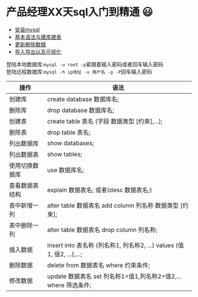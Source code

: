 # 产品经理XX天sql入门到精通  :smiley:
+ [安装mysql](./安装mysql.md)
+ [基本语法与建库建表](./基本语法与建库建表.md)
+ [更新删除数据](./更新删除数据.md)
+ [导入导出以及可视化](./导入导出以及可视化.md)  



登陆本地数据库:`mysql -u root -p`紧跟着输入密码或者回车输入密码    
登陆远程数据库:`mysql -h ip地址 -u 用户名 -p -P`回车输入密码  

|操作|语法|
|----|----|
|创建库|create database 数据库名;|
|删除库|drop  database 数据库名;|
|创建表|create table 表名 (字段 数据类型 [约束],...);|
|删除表|drop table 表名;|
|列出数据库|show databases;|
|列出数据表|show tables;|
|使用切换数据库|use 数据库名;|
|查看数据表结构|explain 数据表名; 或者(desc 数据表名;)|
|表中新增一列|alter table 数据表名 add column 列名称 数据类型 [约束];|
|表中删除一列|alter table 数据表名 drop column 列名称;|
|插入数据|insert into 表名称 (列名称1, 列名称2, ...) values (值1, 值2, ...),...;|
|删除数据|delete from 数据表名 where 约束条件;|
|修改数据|update 数据表名 set 列名称1=值1,列名称2=值2,... where 筛选条件;|
